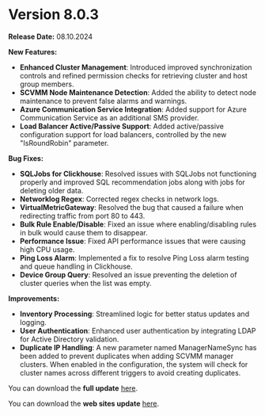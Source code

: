 # Version 8.0.3

**Release Date:** 08.10.2024

**New Features:**

* **Enhanced Cluster Management**: Introduced improved synchronization controls and refined permission checks for retrieving cluster and host group members.
* **SCVMM Node Maintenance Detection**: Added the ability to detect node maintenance to prevent false alarms and warnings.
* **Azure Communication Service Integration**: Added support for Azure Communication Service as an additional SMS provider.
* **Load Balancer Active/Passive Support**: Added active/passive configuration support for load balancers, controlled by the new "IsRoundRobin" parameter.

**Bug Fixes:**

* **SQLJobs for Clickhouse**: Resolved issues with SQLJobs not functioning properly and improved SQL recommendation jobs along with jobs for deleting older data.
* **Networklog Regex**: Corrected regex checks in network logs.
* **VirtualMetricGateway**: Resolved the bug that caused a failure when redirecting traffic from port 80 to 443.
* **Bulk Rule Enable/Disable**: Fixed an issue where enabling/disabling rules in bulk would cause them to disappear.
* **Performance Issue**: Fixed API performance issues that were causing high CPU usage.
* **Ping Loss Alarm**: Implemented a fix to resolve Ping Loss alarm testing and queue handling in Clickhouse.
* **Device Group Query**: Resolved an issue preventing the deletion of cluster queries when the list was empty.

**Improvements:**

* **Inventory Processing**: Streamlined logic for better status updates and logging.
* **User Authentication**: Enhanced user authentication by integrating LDAP for Active Directory validation.
* **Duplicate IP Handling**: A new parameter named ManagerNameSync has been added to prevent duplicates when adding SCVMM manager clusters. When enabled in the configuration, the system will check for cluster names across different triggers to avoid creating duplicates.

You can download the **full update** [here](https://virtualmetric.blob.core.windows.net/downloads/builds/release/v8.0.3/setup/virtualmetric-update-full.exe).

You can download the **web sites update** [here](https://virtualmetric.blob.core.windows.net/downloads/builds/release/v8.0.3/setup/virtualmetric-update-websites.exe).

